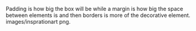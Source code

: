 Padding is how big the box will be while a margin is how big the space between elements is and then borders is more of the decorative element.
images/insprationart png.
